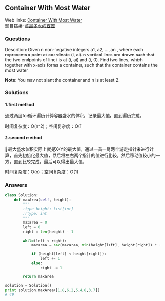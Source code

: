 ## Container With Most Water  

Web links: [Container With Most Water](https://leetcode.com/problems/container-with-most-water/description/)  
题目链接: [盛最多水的容器](https://leetcode-cn.com/problems/container-with-most-water/description/)

### Questions
Descrition: Given n non-negative integers a1, a2, ..., an , where each represents a point at coordinate (i, ai). n vertical lines are drawn such that the two endpoints of line i is at (i, ai) and (i, 0). Find two lines, which together with x-axis forms a container, such that the container contains the most water.

**Note**: You may not slant the container and n is at least 2.
### Solutions

#### 1.first method
通过两层for循环遍历计算容器盛水的体积，记录最大值，直到遍历完成。

时间复杂度：O(n^2)；空间复杂度：O(1)

#### 2.second method
最大盛水体积实际上就是X*Y的最大值。通过一首一尾两个游走指针来进行计算，首先初始化最大值，然后将左右两个指针的值进行比较，然后移动值较小的一方，直到比较完成，最后可以得出最大值。

时间复杂度：O(n)；空间复杂度：O(1)

### Answers

``` python
class Solution:
    def maxArea(self, height):
        """
        :type height: List[int]
        :rtype: int
        """
        maxarea = 0
        left = 0
        right = len(height) - 1

        while(left < right):
            maxarea = max(maxarea, min(height[left], height[right]) * (right - left))

            if (height[left] < height[right]):
                left += 1
            else:
                right -= 1

        return maxarea

solution = Solution()
print solution.maxArea([1,8,6,2,5,4,8,3,7])
# 49
```